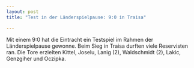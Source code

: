 ```yaml
---
layout: post
title: "Test in der Länderspielpause: 9:0 in Traisa"

---
```


Mit einem 9:0 hat die Eintracht ein Testspiel im Rahmen der Länderspielpause gewonne. Beim Sieg in Traisa durften viele Reservisten ran. Die Tore erzielten Kittel, Joselu, Lanig (2), Waldschmidt (2), Lakic, Genzgiher und Oczipka.


